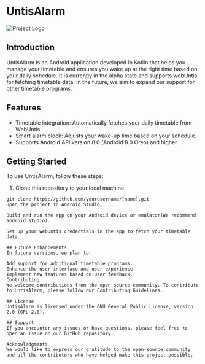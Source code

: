 # UntisAlarm

![Project Logo](project_logo.png)

## Introduction

UntisAlarm is an Android application developed in Kotlin that helps you manage your timetable and ensures you wake up at the right time based on your daily schedule. It is currently in the alpha state and supports webUntis for fetching timetable data. In the future, we aim to expand our support for other timetable programs.

## Features

- Timetable integration: Automatically fetches your daily timetable from WebUntis.
- Smart alarm clock: Adjusts your wake-up time based on your schedule.
- Supports Android API version 8.0 (Android 8.0 Oreo) and higher.

## Getting Started

To use UntisAlarm, follow these steps:

1. Clone this repository to your local machine.

```shell
git clone https://github.com/yourusername/[name].git
Open the project in Android Studio.

Build and run the app on your Android device or emulator(We recommend android studio).

Set up your webUntis credentials in the app to fetch your timetable data.

## Future Enhancements
In future versions, we plan to:

Add support for additional timetable programs.
Enhance the user interface and user experience.
Implement new features based on user feedback.
Contributing
We welcome contributions from the open-source community. To contribute to UntisAlarm, please follow our Contributing Guidelines.

## License
UntisAlarm is licensed under the GNU General Public License, version 2.0 (GPL-2.0).

## Support
If you encounter any issues or have questions, please feel free to open an issue on our GitHub repository.

Acknowledgments
We would like to express our gratitude to the open-source community and all the contributors who have helped make this project possible.
